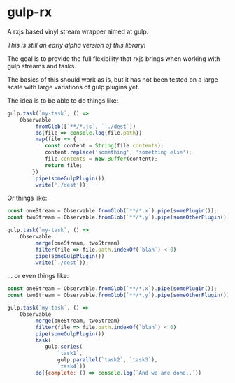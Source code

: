 # gulp-rx
A rxjs based vinyl stream wrapper aimed at gulp.

*This is still an early alpha version of this library!*

The goal is to provide the full flexibility that rxjs brings when working with gulp streams and tasks. 

The basics of this should work as is, but it has not been tested on a large scale with large variations of gulp plugins yet. 

The idea is to be able to do things like: 

```javascript
gulp.task(`my-task`, () =>
	Observable
		.fromGlob([`**/*.js`, `!./dest`])
		.do(file => console.log(file.path))
		.map(file => {
			const content = String(file.contents);
			content.replace('something', 'something else');
			file.contents = new Buffer(content);
			return file;
		})
		.pipe(someGulpPlugin())
		.write('./dest'));
```

Or things like: 

```javascript
const oneStream = Observable.fromGlob(`**/*.x`).pipe(somePlugin());
const twoStream = Observable.fromGlob(`**/*.y`).pipe(someOtherPlugin());

gulp.task(`my-task`, () =>
	Observable
		.merge(oneStream, twoStream)
		.filter(file => file.path.indexOf(`blah`) < 0)
		.pipe(someGulpPlugin())
		.write(`./dest`));
```

... or even things like: 

```javascript
const oneStream = Observable.fromGlob(`**/*.x`).pipe(somePlugin());
const twoStream = Observable.fromGlob(`**/*.y`).pipe(someOtherPlugin());

gulp.task(`my-task`, () =>
	Observable
		.merge(oneStream, twoStream)
		.filter(file => file.path.indexOf(`blah`) < 0)
		.pipe(someGulpPlugin())
		.task(
			gulp.series(
				`task1`, 
				gulp.parallel(`task2`, `task3`),
				`task4`))
		.do({complete: () => console.log(`And we are done..`))
```
